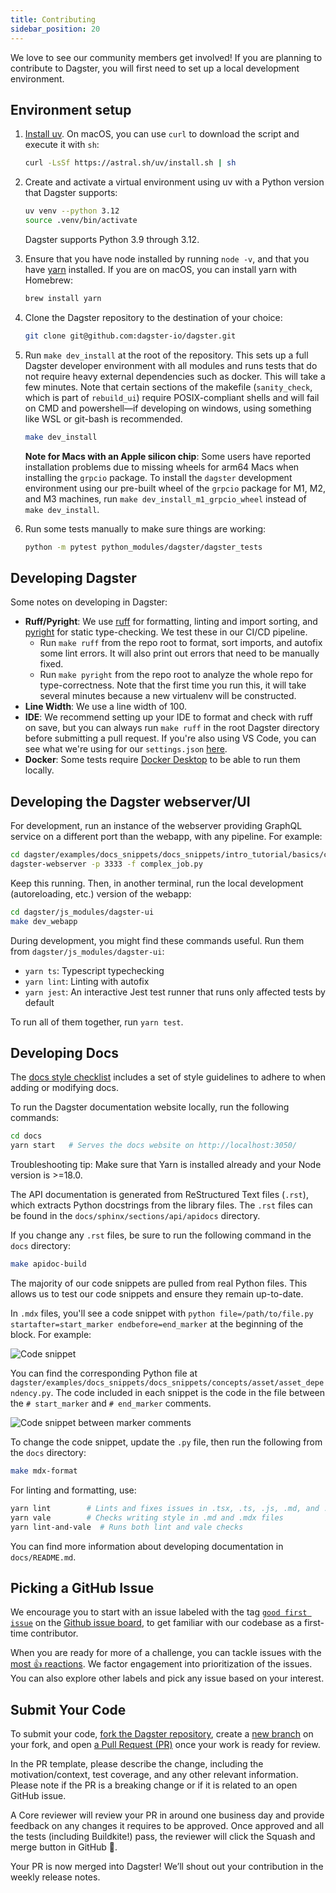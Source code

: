 ```yaml
---
title: Contributing
sidebar_position: 20
---
```


We love to see our community members get involved! If you are planning to contribute to Dagster, you will first need to set up a local development environment.

## Environment setup

1. [Install uv](https://docs.astral.sh/uv/getting-started/installation/). On macOS, you can use `curl` to download the script and execute it with `sh`:

   ```bash
   curl -LsSf https://astral.sh/uv/install.sh | sh
   ```

2. Create and activate a virtual environment using uv with a Python version that Dagster supports:

   ```bash
   uv venv --python 3.12
   source .venv/bin/activate
   ```

   Dagster supports Python 3.9 through 3.12.

3. Ensure that you have node installed by running `node -v`, and that you have [yarn](https://yarnpkg.com/lang/en/) installed. If you are on macOS, you can install yarn with Homebrew:

   ```bash
   brew install yarn
   ```

4. Clone the Dagster repository to the destination of your choice:

   ```bash
   git clone git@github.com:dagster-io/dagster.git
   ```

5. Run `make dev_install` at the root of the repository. This sets up a full Dagster developer environment with all modules and runs tests that do not require heavy external dependencies such as docker. This will take a few minutes. Note that certain sections of the makefile (`sanity_check`, which is part of `rebuild_ui`) require POSIX-compliant shells and will fail on CMD and powershell—if developing on windows, using something like WSL or git-bash is recommended.

   ```bash
   make dev_install
   ```

   **Note for Macs with an Apple silicon chip**: Some users have reported installation problems due to missing wheels for arm64 Macs when installing the `grpcio` package. To install the `dagster` development environment using our pre-built wheel of the `grpcio` package for M1, M2, and M3 machines, run `make dev_install_m1_grpcio_wheel` instead of `make dev_install`.

6. Run some tests manually to make sure things are working:

   ```bash
   python -m pytest python_modules/dagster/dagster_tests
   ```

## Developing Dagster

Some notes on developing in Dagster:

- **Ruff/Pyright**: We use [ruff](https://github.com/charliermarsh/ruff) for formatting, linting and import sorting, and [pyright](https://github.com/microsoft/pyright) for static type-checking. We test these in our CI/CD pipeline.
  - Run `make ruff` from the repo root to format, sort imports, and autofix some lint errors. It will also print out errors that need to be manually fixed.
  - Run `make pyright` from the repo root to analyze the whole repo for type-correctness. Note that the first time you run this, it will take several minutes because a new virtualenv will be constructed.
- **Line Width**: We use a line width of 100.
- **IDE**: We recommend setting up your IDE to format and check with ruff on save, but you can always run `make ruff` in the root Dagster directory before submitting a pull request. If you're also using VS Code, you can see what we're using for our `settings.json` [here](https://gist.github.com/natekupp/7a17a9df8d2064e5389cc84aa118a896).
- **Docker**: Some tests require [Docker Desktop](https://www.docker.com/products/docker-desktop) to be able to run them locally.

## Developing the Dagster webserver/UI

For development, run an instance of the webserver providing GraphQL service on a different port than the webapp, with any pipeline. For example:

```bash
cd dagster/examples/docs_snippets/docs_snippets/intro_tutorial/basics/connecting_ops/
dagster-webserver -p 3333 -f complex_job.py
```

Keep this running. Then, in another terminal, run the local development (autoreloading, etc.) version of the webapp:

```bash
cd dagster/js_modules/dagster-ui
make dev_webapp
```

During development, you might find these commands useful. Run them from `dagster/js_modules/dagster-ui`:

- `yarn ts`: Typescript typechecking
- `yarn lint`: Linting with autofix
- `yarn jest`: An interactive Jest test runner that runs only affected tests by default

To run all of them together, run `yarn test`.

## Developing Docs

The [docs style checklist](https://github.com/dagster-io/dagster/blob/master/docs/DOC_CHECKLIST.md) includes a set of style guidelines to adhere to when adding or modifying docs.

To run the Dagster documentation website locally, run the following commands:

```bash
cd docs
yarn start   # Serves the docs website on http://localhost:3050/
```

Troubleshooting tip: Make sure that Yarn is installed already and your Node version is >=18.0.

The API documentation is generated from ReStructured Text files (`.rst`), which extracts Python docstrings from the library files. The `.rst` files can be found in the `docs/sphinx/sections/api/apidocs` directory.

If you change any `.rst` files, be sure to run the following command in the `docs` directory:

```bash
make apidoc-build
```

The majority of our code snippets are pulled from real Python files. This allows us to test our code snippets and ensure they remain up-to-date.

In `.mdx` files, you'll see a code snippet with `python file=/path/to/file.py startafter=start_marker endbefore=end_marker` at the beginning of the block. For example:

![Code snippet](/images/about/community/md-code-block.png)

You can find the corresponding Python file at `dagster/examples/docs_snippets/docs_snippets/concepts/asset/asset_dependency.py`. The code included in each snippet is the code in the file between the `# start_marker` and `# end_marker` comments.

![Code snippet between marker comments](/images/about/community/py-code-block.png)

To change the code snippet, update the `.py` file, then run the following from the `docs` directory:

```bash
make mdx-format
```

For linting and formatting, use:

```bash
yarn lint        # Lints and fixes issues in .tsx, .ts, .js, .md, and .mdx files
yarn vale        # Checks writing style in .md and .mdx files
yarn lint-and-vale  # Runs both lint and vale checks
```

You can find more information about developing documentation in `docs/README.md`.

## Picking a GitHub Issue

We encourage you to start with an issue labeled with the tag [`good first issue`](https://github.com/dagster-io/dagster/issues?q=is%3Aopen+is%3Aissue+label%3A%22type%3A+good+first+issue%22) on the [Github issue board](https://github.com/dagster-io/dagster/issues), to get familiar with our codebase as a first-time contributor.

When you are ready for more of a challenge, you can tackle issues with the [most 👍 reactions](https://github.com/dagster-io/dagster/issues?q=is%3Aissue+is%3Aopen+sort%3Areactions-%2B1-desc). We factor engagement into prioritization of the issues. You can also explore other labels and pick any issue based on your interest.

## Submit Your Code

To submit your code, [fork the Dagster repository](https://help.github.com/en/articles/fork-a-repo), create a [new branch](https://help.github.com/en/desktop/contributing-to-projects/creating-a-branch-for-your-work) on your fork, and open [a Pull Request (PR)](https://help.github.com/en/articles/creating-a-pull-request-from-a-fork) once your work is ready for review.

In the PR template, please describe the change, including the motivation/context, test coverage, and any other relevant information. Please note if the PR is a breaking change or if it is related to an open GitHub issue.

A Core reviewer will review your PR in around one business day and provide feedback on any changes it requires to be approved. Once approved and all the tests (including Buildkite!) pass, the reviewer will click the Squash and merge button in GitHub 🥳.

Your PR is now merged into Dagster! We’ll shout out your contribution in the weekly release notes.


